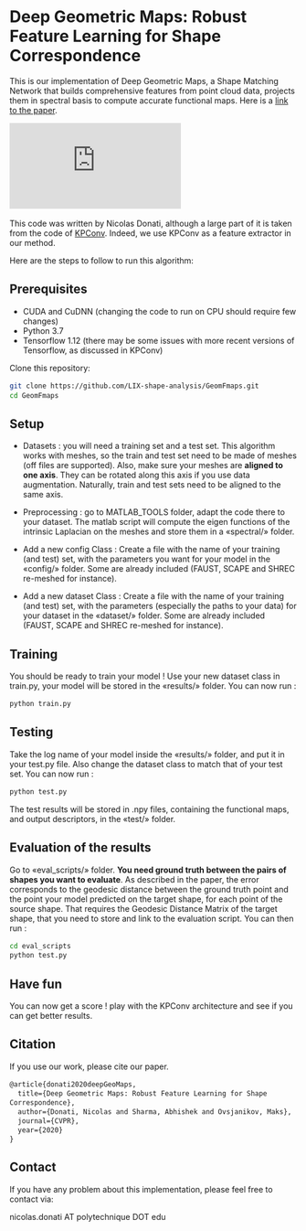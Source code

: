 # Deep Geometric Maps: Robust Feature Learning for Shape Correspondence

This is our implementation of Deep Geometric Maps, a Shape Matching Network that builds comprehensive features from point cloud data, projects them in spectral basis to compute accurate functional maps. Here is a [link to the paper](https://arxiv.org/abs/2003.14286).

![TEASER](https://raw.githubusercontent.com/LIX-shape-analysis/GeomFmaps/master/images/TEASER.pdf "TEASER")

This code was written by Nicolas Donati, although a large part of it is taken from the code of [KPConv](https://github.com/HuguesTHOMAS/KPConv). Indeed, we use KPConv as a feature extractor in our method.

Here are the steps to follow to run this algorithm:

## Prerequisites
* CUDA and CuDNN (changing the code to run on CPU should require few changes)
* Python 3.7
* Tensorflow 1.12 (there may be some issues with more recent versions of Tensorflow, as discussed in KPConv)

Clone this repository:
``` bash
git clone https://github.com/LIX-shape-analysis/GeomFmaps.git
cd GeomFmaps
```

## Setup

* Datasets : you will need a training set and a test set. This algorithm works with meshes, so the train and test set need to be made of meshes (off files are supported).
Also, make sure your meshes are **aligned to one axis**. They can be rotated along this axis if you use data augmentation. Naturally, train and test sets need to be aligned to the same axis.

* Preprocessing : go to MATLAB_TOOLS folder, adapt the code there to your dataset. The matlab script will compute the eigen functions of the intrinsic Laplacian on the meshes and store them in a «spectral/» folder.

* Add a new config Class : Create a file with the name of your training (and test) set, with the parameters you want for your model in the «config/» folder. Some are already included (FAUST, SCAPE and SHREC re-meshed for instance).

* Add a new dataset Class : Create a file with the name of your training (and test) set, with the parameters (especially the paths to your data) for your dataset in the «dataset/» folder. Some are already included (FAUST, SCAPE and SHREC re-meshed for instance).

## Training
You should be ready to train your model ! Use your new dataset class in train.py, your model will be stored in the «results/» folder. You can now run :
``` bash
python train.py
```

## Testing
Take the log name of your model inside the «results/» folder, and put it in your test.py file. Also change the dataset class to match that of your test set. You can now run :
``` bash
python test.py
```
The test results will be stored in .npy files, containing the functional maps, and output descriptors, in the «test/» folder.

## Evaluation of the results
Go to «eval_scripts/» folder. **You need ground truth between the pairs of shapes you want to evaluate**. As described in the paper, the error corresponds to the geodesic distance between the ground truth point and the point your model predicted on the target shape, for each point of the source shape. That requires the Geodesic Distance Matrix of the target shape, that you need to store and link to the evaluation script. You can then run :
``` bash
cd eval_scripts
python test.py
```

## Have fun
You can now get a score ! play with the KPConv architecture and see if you can get better results.

## Citation
If you use our work, please cite our paper.
```
@article{donati2020deepGeoMaps,
  title={Deep Geometric Maps: Robust Feature Learning for Shape Correspondence},
  author={Donati, Nicolas and Sharma, Abhishek and Ovsjanikov, Maks},
  journal={CVPR},
  year={2020}
}
```

## Contact
If you have any problem about this implementation, please feel free to contact via:

nicolas.donati AT polytechnique DOT edu
